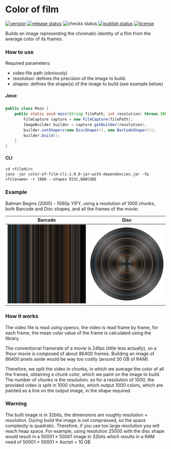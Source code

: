 # Color of film

[![version](https://img.shields.io/github/v/release/mdaubie/color-of-film?display_name=tag)](https://github.com/mdaubie/color-of-film/releases/latest)
[![release status](https://img.shields.io/github/actions/workflow/status/mdaubie/color-of-film/release.yml?event=push)](https://github.com/mdaubie/color-of-film/actions/workflows/release.yml)
![checks status](https://img.shields.io/github/checks-status/mdaubie/color-of-film/master)
[![publish status](https://github.com/mdaubie/color-of-film/actions/workflows/publish.yml/badge.svg)](https://github.com/mdaubie/color-of-film/actions/workflows/publish.yml)
[![license](https://img.shields.io/github/license/mdaubie/color-of-film)](https://github.com/mdaubie/color-of-film/blob/master/LICENSE)

Builds an image representing the chromatic identity of a film from the average color of its frames.

### How to use

Required parameters:

- video file path (obviously)
- resolution: defines the precision of the image to build.
- shapes: defines the shape(s) of the image to build (see example below)

##### Java:

```java
public class Main {
    public static void main(String filePath, int resolution) throws IOException {
        FilmCapture capture = new FilmCapture(filePath);
        ImageBuilder builder = capture.getBuilder(resolution);
        builder.setShapers(new DiscShaper(), new BarCodeShaper());
        builder.build();
    }
}
```

#### CLI

``` console
cd <filedir>
java -jar color-of-film-cli-1.0.0-jar-with-dependencies.jar -fp <filename> -r 1000 --shapes DISC,BARCODE
```

### Example

Batman Begins (2005) - 1080p YIFY, using a resolution of 1000 chunks, both Barcode and Disc shapes, and all the frames
of the movie:

| Barcode | Disc |
| --- | --- |
| ![Barcode](output/batman_begins_complete_1000_chunks_color_barcode.png) | ![Disc](output/batman_begins_complete_1000_chunks_color_disc.png) |

### How it works

The video file is read using opencv, the video is read frame by frame, for each frame, the mean color value of the frame
is calculated using the library.

The conventional framerate of a movie is 24fps (little less actually), so a 1hour movie is composed of about 86400
frames. Building an image of 86400 pixels aside would be way too costly (around 30 GB of RAM).

Therefore, we split the video in chunks, in which we average the color of all the frames, obtaining a chunk color, which
we paint on the image to build.<br>
The number of chunks is the resolution, so for a resolution of 1000, the provided video is split in 1000 chunks, which
output 1000 colors, which are painted as a line on the output image, in the shape required.

### Warning

The built image is in 32bits, the dimensions are roughly resolution × resolution. During build the image is not
compressed, so the space complexity is quadratic. Therefore, if you use too large resolution you will reach heap space.
For example, using resolution 25000 with the disc shape would result in a 50001 × 50001 image in 32bits which results in
a RAM need of 50001 × 50001 × 4octet = 10 GB
